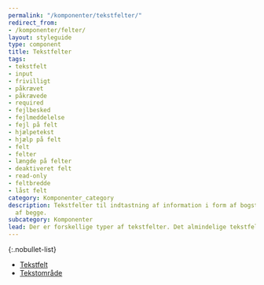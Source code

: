 ```yaml
---
permalink: "/komponenter/tekstfelter/"
redirect_from:
- /komponenter/felter/
layout: styleguide
type: component
title: Tekstfelter
tags:
- tekstfelt
- input
- frivilligt
- påkrævet
- påkrævede
- required
- fejlbesked
- fejlmeddelelse
- fejl på felt
- hjælpetekst
- hjælp på felt
- felt
- felter
- længde på felter
- deaktiveret felt
- read-only
- feltbredde
- låst felt
category: Komponenter_category
description: Tekstfelter til indtastning af information i form af bogstaver, tal og en kombination
  af begge.
subcategory: Komponenter
lead: Der er forskellige typer af tekstfelter. Det almindelige tekstfelt anvendes til angivelse af korte tekster eller enkelte ord, mens et tekstområde anvendes til angivelse af hele tekstparagraffer såsom beskrivelser.
---
```


{:.nobullet-list}
- <a href="/komponenter/tekstfelter/tekstfelt/">Tekstfelt</a>
- <a href="/komponenter/tekstfelter/tekstomraade/">Tekstområde</a>
